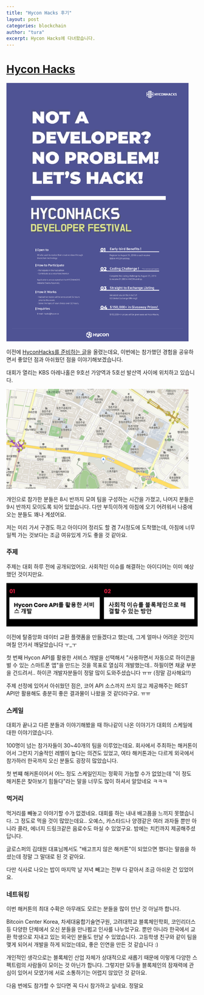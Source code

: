 ```yaml
---
title: "Hycon Hacks 후기"
layout: post
categories: blockchain
author: "tura"
excerpt: Hycon Hacks에 다녀왔습니다.
---
```


# [Hycon Hacks][hyconhacks-web]

<img src="/images/2018/hyconhacks/hycon-hacks-poster.png" class="image fit" style="width: 480px" alt="포스터">

이전에 [HyconHacks를 준비하는 글](../incoming-hycon-hacks)을 올렸는데요,
이번에는 참가했던 경험을 공유하면서 좋았던 점과 아쉬웠던 점을 이야기해보겠습니다.

대회가 열리는 KBS 아레나홀은 9호선 가양역과 5호선 발산역 사이에 위치하고 있습니다.

<img src="/images/2018/hyconhacks/kbs-arena-hall-map.png" class="image fit" style="width: 480px" alt="지도">

개인으로 참가한 분들은 8시 반까지 모여 팀을 구성하는 시간을 가졌고,
나머지 분들은 9시 반까지 모이도록 되어 있었습니다. 다만 부득이하게 아침에 오기 어려워서 나중에 오는 분들도 꽤나 계셨어요.

저는 미리 가서 구경도 하고 아이디어 정리도 할 겸 7시정도에 도착했는데,
아침에 너무 일찍 가는 것보다는 조금 여유있게 가도 좋을 것 같아요.

### 주제

주제는 대회 하루 전에 공개되었어요. 사회적인 이슈를 해결하는 아이디어는 이미 예상했던 것이지만요.

<img src="/images/2018/hyconhacks/hycon-hacks-topics.png" class="image fit" style="width: 960px" alt="주제">

이전에 탈중앙화 데이터 교환 플랫폼을 만들겠다고 했는데, 그게 얼마나 어려운 것인지 며칠 안가서 깨달았습니다 ㅜ_ㅜ

첫 번째 Hycon API를 활용한 서비스 개발을 선택해서 "사용하면서 자동으로 하이콘을 벌 수 있는 스마트폰 앱"을 만드는 것을 목표로 열심히 개발했는데.. 하필이면 채굴 부분을 건드려서.. 하이콘 개발자분들이 정말 많이 도와주셨습니다 ㅠㅠ (정말 감사해요!!)

주제 선정에 있어서 아쉬웠던 점은, 코어 API 소스까지 쓰지 않고 제공해주는 REST API만 활용해도
충분히 좋은 결과물이 나왔을 것 같더라구요. ㅠㅠ

### 스케일

대회가 끝나고 다른 분들과 이야기해봤을 때 하나같이 나온 이야기가 대회의 스케일에 대한 이야기였습니다.

100명이 넘는 참가자들이 30~40개의 팀을 이루었는데요. 회사에서 주최하는 해커톤이어서 그런지 기술적인 레벨이 높다는 의견도 있었고,
여타 해커톤과는 다르게 외국에서 참가하러 한국까지 오신 분들도 굉장히 많았습니다.

첫 번쨰 해커톤이어서 어느 정도 스케일인지는 정확히 가늠할 수가 없었는데
"이 정도 해커톤은 찾아보기 힘들다"라는 말을 너무도 많이 하셔서 알았네요 ㅋㅋㅋ

### 먹거리

먹거리를 빼놓고 이야기할 수가 없겠네요. 대회를 하는 내내 배고픔을 느끼지 못했습니다. 그 정도로 먹을 것이 많았는데요..
오예스, 카스타드나 양갱같은 여러 과자들 뿐만 아니라 콜라, 에너지 드링크같은 음료수도 마실 수 있었구요. 밤에는 치킨까지 제공해주셨답니다.

글로스퍼의 김태원 대표님께서도 "배고프지 않은 해커톤"이 되었으면 했다는 말씀을 하셨는데 정말 그 말대로 된 것 같아요.

다만 식사로 나오는 밥이 마지막 날 저녁 빼고는 전부 다 같아서 조금 아쉬운 건 있었어요.

### 네트워킹

이번 해커톤의 최대 수확은 아무래도 모르는 분들을 많이 만난 것 아닐까 합니다.

Bitcoin Center Korea, 차세대융합기술연구원, 고려대학교 블록체인학회, 코인리더스 등 다양한 단체에서 오신 분들을 만나뵙고 인사를 나누었구요. 뿐만 아니라 한국에서 교환 학생으로 지내고 있는 외국인 분들도 만날 수 있었습니다. 고등학생 친구와 같이 팀을 맺게 되어서 개발을 하게 되었는데요, 좋은 인연을 만든 것 같습니다 :)

개인적인 생각으로는 블록체인 산업 자체가 상대적으로 새롭기 때문에 이렇게 다양한 스펙트럼의 사람들이 모이는 것 아닌가 합니다. 그렇지만 모두들 블록체인의 잠재력에 관심이 있어서 모였기에 서로 소통하기는 어렵지 않았던 것 같아요.

다음 번에도 참가할 수 있다면 꼭 다시 참가하고 싶네요. 정말요

[hyconhacks-web]: https://hacks.hycon.io/ko/main_kr/